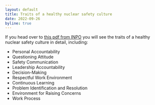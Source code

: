 ```yaml
---
layout: default
title: Traits of a healthy nuclear safety culture
date: 2022-09-26
byline: true
---
```

<div class="row">
<div class="col-md-8" markdown="1">

If you head over to [this pdf from
INPO](https://www.nrc.gov/docs/ML1303/ML13031A707.pdf) you will see the traits
of a healthy nuclear safety culture in detail, including:

* Personal Accountability
* Questioning Attitude
* Safety Communication
* Leadership Accountability
* Decision-Making
* Respectful Work Environment
* Continuous Learning
* Problem Identification and Resolution
* Environment for Raising Concerns
* Work Process
            

</div>
</div>